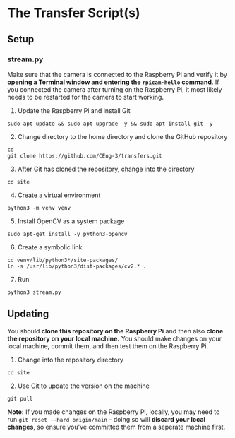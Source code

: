 # The Transfer Script(s)

## Setup

### stream.py

Make sure that the camera is connected to the Raspberry Pi and verify it by **opening a Terminal window and entering the `rpicam-hello` command**. If you connected the camera after turning on the Raspberry Pi, it most likely needs to be restarted for the camera to start working.

1. Update the Raspberry Pi and install Git

```
sudo apt update && sudo apt upgrade -y && sudo apt install git -y
```

2. Change directory to the home directory and clone the GitHub repository

```
cd
git clone https://github.com/CEng-3/transfers.git
```

3. After Git has cloned the repository, change into the directory

```
cd site
```

4. Create a virtual environment

```
python3 -m venv venv
```

5. Install OpenCV as a system package

```
sudo apt-get install -y python3-opencv
```

6. Create a symbolic link

```
cd venv/lib/python3*/site-packages/
ln -s /usr/lib/python3/dist-packages/cv2.* .
```

7. Run

```
python3 stream.py
```

## Updating

You should **clone this repository on the Raspberry Pi** and then also **clone the repository on your local machine.** You should make changes on your local machine, commit them, and then test them on the Raspberry Pi.

1. Change into the repository directory

```
cd site
```

2. Use Git to update the version on the machine

```
git pull
```

**Note:** If you made changes on the Raspberry Pi, locally, you may need to run `git reset --hard origin/main` - doing so will **discard your local changes**, so ensure you've committed them from a seperate machine first.